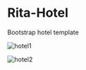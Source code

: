 # Rita-Hotel

Bootstrap hotel template

![hotel1](https://user-images.githubusercontent.com/55894059/225874802-aa7525d0-d250-4915-8ae5-fcd19c2ce8fb.png)

![hotel2](https://user-images.githubusercontent.com/55894059/225874829-c790776f-d54f-43ad-8b8d-16d1f98a3e79.png)
